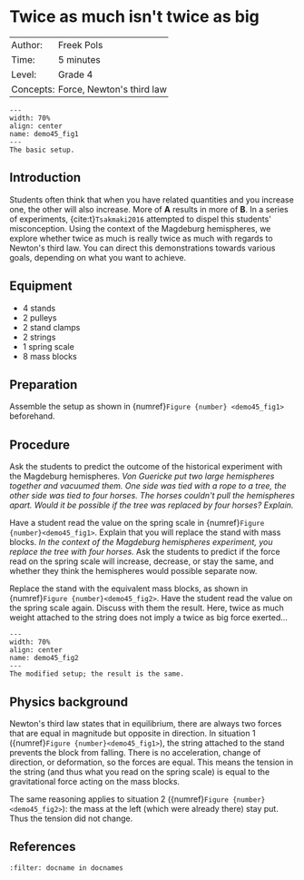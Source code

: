 # Twice as much isn't twice as big

<table style="width: 100%; border-collapse: collapse; border: none;">
    <tr style="background-color: var(--background-color);">
        <td style="text-align: left; padding: 3px; border: none; color: var(--text-color)">Author:</td>
        <td style="text-align: left; padding: 3px; border: none; color: var(--text-color)">Freek Pols</td>
    </tr>
    <tr style="background-color: var(--background-color);">
        <td style="text-align: left; padding: 3px; border: none; color: var(--text-color)">Time:</td>
        <td style="text-align: left; padding: 3px; border: none; color: var(--text-color)">5 minutes</td>
    </tr>
    <tr style="background-color: var(--background-color);">
        <td style="text-align: left; padding: 3px; border: none; color: var(--text-color)">Level:</td>
        <td style="text-align: left; padding: 3px; border: none; color: var(--text-color)">Grade 4 </td>
    </tr>
    <tr style="background-color: var(--background-color);">
        <td style="text-align: left; padding: 3px; border: none; color: var(--text-color)">Concepts:</td>
        <td style="text-align: left; padding: 3px; border: none; color: var(--text-color)">Force, Newton's third law</td>
    </tr>
</table>

```{figure} demo45_figure1.JPG
---
width: 70%
align: center
name: demo45_fig1
---
The basic setup.
```
## Introduction
Students often think that when you have related quantities and you increase one, the other will also increase. More of **A** results in more of **B**. In a series of experiments, {cite:t}`Tsakmaki2016` attempted to dispel this students' misconception. Using the context of the Magdeburg hemispheres, we explore whether twice as much is really twice as much with regards to Newton's third law. You can direct this demonstrations towards various goals, depending on what you want to achieve.

## Equipment
* 4 stands
* 2 pulleys
* 2 stand clamps
* 2 strings
* 1 spring scale
* 8 mass blocks

## Preparation
Assemble the setup as shown in {numref}`Figure {number} <demo45_fig1>` beforehand.

## Procedure
Ask the students to predict the outcome of the historical experiment with the Magdeburg hemispheres. *Von Guericke put two large hemispheres together and vacuumed them. One side was tied with a rope to a tree, the other side was tied to four horses. The horses couldn't pull the hemispheres apart. Would it be possible if the tree was replaced by four horses? Explain.*

Have a student read the value on the spring scale in {numref}`Figure {number}<demo45_fig1>`. Explain that you will replace the stand with mass blocks. *In the context of the Magdeburg hemispheres experiment, you replace the tree with four horses.* Ask the students to predict if the force read on the spring scale will increase, decrease, or stay the same, and whether they think the hemispheres would possible separate now.

Replace the stand with the equivalent mass blocks, as shown in {numref}`Figure {number}<demo45_fig2>`. Have the student read the value on the spring scale again. Discuss with them the result. Here, twice as much weight attached to the string does not imply a twice as big force exerted...

```{figure} demo45_figure2.JPG
---
width: 70%
align: center
name: demo45_fig2
---
The modified setup; the result is the same.
```

## Physics background
Newton's third law states that in equilibrium, there are always two forces that are equal in magnitude but opposite in direction. In situation 1 ({numref}`Figure {number}<demo45_fig1>`), the string attached to the stand prevents the block from falling. There is no acceleration, change of direction, or deformation, so the forces are equal. This means the tension in the string (and thus what you read on the spring scale) is equal to the gravitational force acting on the mass blocks.

The same reasoning applies to situation 2 ({numref}`Figure {number}<demo45_fig2>`): the mass at the left (which were already there) stay put. Thus the tension did not change.

## References
```{bibliography}
:filter: docname in docnames
```
